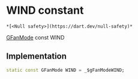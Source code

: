 


# WIND constant




    *[<Null safety>](https://dart.dev/null-safety)*


[GFanMode](../../third_party_yonomi_graphql_schema_schema.docs.schema.gql/GFanMode-class.md) const WIND
  







## Implementation

```dart
static const GFanMode WIND = _$gFanModeWIND;


```







